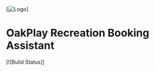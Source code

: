 [![Logo](https://www.oakbay.ca/parks-recreation)]
# OakPlay Recreation Booking Assistant

[![Build Status]]
